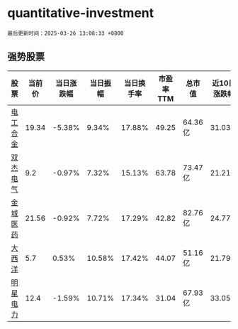# quantitative-investment

`最后更新时间：2025-03-26 13:08:33 +0800`

## 强势股票

|股票|当前价|当日涨跌幅|当日振幅|当日换手率|市盈率TTM|总市值|近10日涨跌幅|
|----|----|----|----|----|----|----|----|
|[电工合金](https://xueqiu.com/S/SZ300697)|19.34|-5.38%|9.34%|17.88%|49.25|64.36亿|31.03%|
|[双杰电气](https://xueqiu.com/S/SZ300444)|9.2|-0.97%|7.32%|15.13%|63.78|73.47亿|21.21%|
|[金城医药](https://xueqiu.com/S/SZ300233)|21.56|-0.92%|7.72%|17.29%|42.82|82.76亿|24.77%|
|[大西洋](https://xueqiu.com/S/SH600558)|5.7|0.53%|10.58%|17.42%|44.07|51.16亿|21.79%|
|[明星电力](https://xueqiu.com/S/SH600101)|12.4|-1.59%|10.71%|17.34%|31.04|67.93亿|33.05%|
